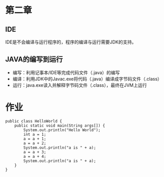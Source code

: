 # 第二章
## IDE
IDE是不会编译与运行程序的，程序的编译与运行需要JDK的支持。
## JAVA的编写到运行

* 编写：利用记事本/IDE等完成代码文件（.java）的编写
* 编译：利用JDK中的Javac.exe将代码（.java）编译成字节码文件（.class）
* 运行：java.exe读入并解释字节码文件（.class），最终在JVM上运行
# 作业
```
public class HelloWorld {
    public static void main(String args[]) {
        System.out.println("Hello World");
        int a = 1;
        a = a + 1;
        a = a + 2;
        System.out.println("a is " + a);
        a = a + 3;
        a = a + 4;
        System.out.println("a is " + a);
    }
}
```
